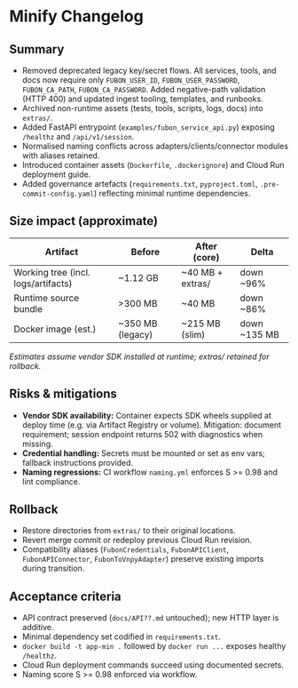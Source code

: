 # Minify Changelog

## Summary
- Removed deprecated legacy key/secret flows. All services, tools, and docs now require only `FUBON_USER_ID`, `FUBON_USER_PASSWORD`, `FUBON_CA_PATH`, `FUBON_CA_PASSWORD`. Added negative-path validation (HTTP 400) and updated ingest tooling, templates, and runbooks.
- Archived non-runtime assets (tests, tools, scripts, logs, docs) into `extras/`.
- Added FastAPI entrypoint (`examples/fubon_service_api.py`) exposing `/healthz` and `/api/v1/session`.
- Normalised naming conflicts across adapters/clients/connector modules with aliases retained.
- Introduced container assets (`Dockerfile`, `.dockerignore`) and Cloud Run deployment guide.
- Added governance artefacts (`requirements.txt`, `pyproject.toml`, `.pre-commit-config.yaml`) reflecting minimal runtime dependencies.

## Size impact (approximate)
| Artifact                            | Before            | After (core)      | Delta        |
| ----------------------------------- | ----------------- | ----------------- | ------------ |
| Working tree (incl. logs/artifacts) | ~1.12 GB          | ~40 MB + extras/  | down ~96%    |
| Runtime source bundle               | >300 MB           | ~40 MB            | down ~86%    |
| Docker image (est.)                 | ~350 MB (legacy)  | ~215 MB (slim)    | down ~135 MB |

*Estimates assume vendor SDK installed at runtime; extras/ retained for rollback.*

## Risks & mitigations
- **Vendor SDK availability:** Container expects SDK wheels supplied at deploy time (e.g. via Artifact Registry or volume). Mitigation: document requirement; session endpoint returns 502 with diagnostics when missing.
- **Credential handling:** Secrets must be mounted or set as env vars; fallback instructions provided.
- **Naming regressions:** CI workflow `naming.yml` enforces S >= 0.98 and lint compliance.

## Rollback
- Restore directories from `extras/` to their original locations.
- Revert merge commit or redeploy previous Cloud Run revision.
- Compatibility aliases (`FubonCredentials`, `FubonAPIClient`, `FubonAPIConnector`, `FubonToVnpyAdapter`) preserve existing imports during transition.

## Acceptance criteria
- API contract preserved (`docs/API??.md` untouched); new HTTP layer is additive.
- Minimal dependency set codified in `requirements.txt`.
- `docker build -t app-min .` followed by `docker run ...` exposes healthy `/healthz`.
- Cloud Run deployment commands succeed using documented secrets.
- Naming score S >= 0.98 enforced via workflow.
